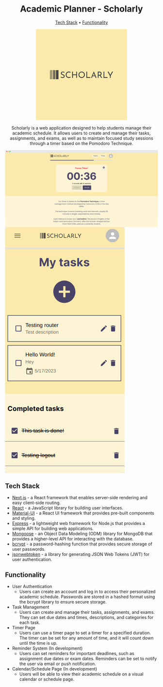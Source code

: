 <h1 align="center">Academic Planner - Scholarly</h1>

<p align="center">
  <a href="#tech-stack">Tech Stack</a> •
  <a href="#functionality">Functionality</a>
</p>

<p align="center">
  <img alt="Scholarly logo" src="./public/images/logo-color.svg" width="300">
</p>

<p align="center">
  Scholarly is a web application designed to help students manage their academic schedule. It allows users to create and manage their tasks, assignments, and exams, as well as to maintain focused study sessions through a timer based on the Pomodoro Technique.
</p>

<div style="overflow: auto;">
  <img alt="Scholarly tasks screenshot" src="./public/images/screenshot2.png" style="float:left;margin-right:10px;">
  <img alt="Scholarly timer screenshot" src="./public/images/screenshot1.png" style="float:left;">
</div>

## Tech Stack

- [Next.js](https://nextjs.org/) - a React framework that enables server-side rendering and easy client-side routing.
- [React](https://reactjs.org/) - a JavaScript library for building user interfaces.
- [Material-UI](https://mui.com/) - a React UI framework that provides pre-built components and styling.
- [Express](https://expressjs.com/) - a lightweight web framework for Node.js that provides a simple API for building web applications.
- [Mongoose](https://mongoosejs.com/) - an Object Data Modeling (ODM) library for MongoDB that provides a higher-level API for interacting with the database.
- [bcrypt](https://www.npmjs.com/package/bcrypt) - a password-hashing function that provides secure storage of user passwords.
- [jsonwebtoken](https://jwt.io/) - a library for generating JSON Web Tokens (JWT) for user authentication.

## Functionality

- User Authentication
  - Users can create an account and log in to access their personalized academic schedule. Passwords are stored in a hashed format using the bcrypt library to ensure secure storage.
- Task Management
  - Users can create and manage their tasks, assignments, and exams. They can set due dates and times, descriptions, and categories for each task.
- Timer Page
  - Users can use a timer page to set a timer for a specified duration. The timer can be set for any amount of time, and it will count down until the time is up.
- Reminder System (In development)
  - Users can set reminders for important deadlines, such as assignment due dates or exam dates. Reminders can be set to notify the user via email or push notification.
- Calendar/Schedule Page (In development)
  - Users will be able to view their academic schedule on a visual calendar or schedule page.

